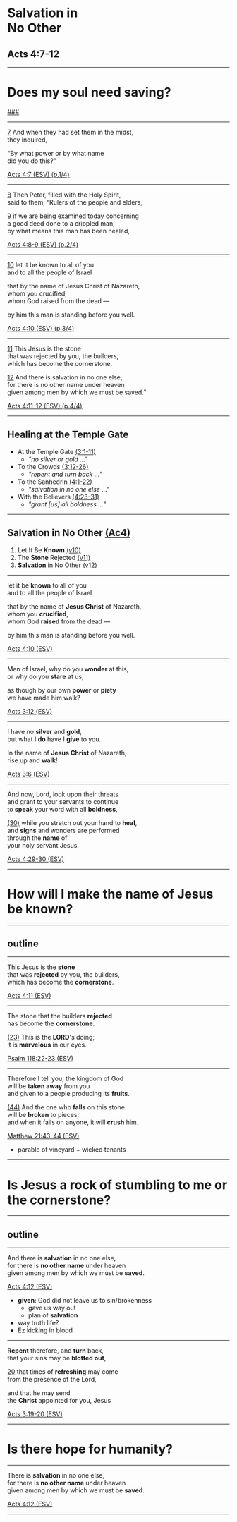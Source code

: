 <!-- .slide: <%= bg("unsplash-Jztmx9yqjBw-stars.jpg") %> id="title" -->
# Salvation in <br> No Other
## Acts 4:7-12

---
<!-- .slide: data-background="white" -->
# Does my soul need **saving**?

[###](#/outline "secret")

---
[7](# "ref")
And when they had set them in the midst, <br>
they inquired,

“By what power or by what name <br>
did you do this?”

[Acts 4:7 (ESV) (p.1/4)](# "ref")

---
[8](# "ref")
Then Peter, filled with the Holy Spirit, <br>
said to them, “Rulers of the people and elders,

[9](# "ref")
if we are being examined today concerning <br>
a good deed done to a crippled man, <br>
by what means this man has been healed,

[Acts 4:8-9 (ESV) (p.2/4)](# "ref")

---
[10](# "ref")
let it be known to all of you <br>
and to all the people of Israel

that by the name of Jesus Christ of Nazareth, <br>
whom you crucified, <br>
whom God raised from the dead —

by him this man is standing before you well.

[Acts 4:10 (ESV) (p.3/4)](# "ref")

---
[11](# "ref")
This Jesus is the stone <br>
that was rejected by you, the builders, <br>
which has become the cornerstone.

[12](# "ref")
And there is salvation in no one else,<br>
for there is no other name under heaven<br>
given among men by which we must be saved.”

[Acts 4:11-12 (ESV) (p.4/4)](# "ref")

---
## Healing at the Temple Gate
+ At the Temple Gate [(3:1-11)](# "ref")
  + *"no silver or gold ..."*
+ To the Crowds [(3:12-26)](# "ref")
  + *"repent and turn back ..."*
+ To the Sanhedrin [(4:1-22)](# "ref")
  + *"salvation in no one else ..."*
+ With the Believers [(4:23-31)](# "ref")
  + *"grant [us] all boldness ..."*

---
<!-- .slide: <%= bg("unsplash-Jztmx9yqjBw-stars.jpg") %> id="outline" class="outline" -->
## Salvation in No Other [(Ac4)](# "ref")
1. Let It Be **Known** [(v10)](# "ref")
1. The **Stone** Rejected [(v11)](# "ref")
1. **Salvation** in No Other [(v12)](# "ref")

---
let it be **known** to all of you <br>
and to all the people of Israel

that by the name of **Jesus Christ** of Nazareth, <br>
whom you **crucified**, <br>
whom God **raised** from the dead —

by him this man is standing before you well.

[Acts 4:10 (ESV)](# "ref")

---
Men of Israel, why do you **wonder** at this, <br>
or why do you **stare** at us,

as though by our own **power** or **piety** <br>
we have made him walk?

[Acts 3:12 (ESV)](# "ref")

---
I have no **silver** and **gold**, <br>
but what I **do** have I **give** to you.

In the name of **Jesus Christ** of Nazareth, <br>
rise up and **walk**!

[Acts 3:6 (ESV)](# "ref")

---
And now, Lord, look upon their threats  <br>
and grant to your servants to continue  <br>
to **speak** your word with all **boldness**, 

[(30)](# "ref")
while you stretch out your hand to **heal**,  <br>
and **signs** and wonders are performed  <br>
through the **name** of  <br>
your holy servant Jesus.

[Acts 4:29-30 (ESV)](# "ref")

---
<!-- .slide: data-background="white" -->
# How will I make the **name** of Jesus be **known**?

---
## outline

---
This Jesus is the **stone** <br>
that was **rejected** by you, the builders, <br>
which has become the **cornerstone**.

[Acts 4:11 (ESV)](# "ref")

---
The stone that the builders **rejected** <br>
has become the **cornerstone**.

[(23)](# "ref")
This is the **LORD**'s doing; <br>
it is **marvelous** in our eyes.

[Psalm 118:22-23 (ESV)](# "ref")

>>>

---
Therefore I tell you, the kingdom of God  <br>
will be **taken away** from you  <br>
and given to a people producing its **fruits**. 

[(44)](# "ref") 
And the one who **falls** on this stone  <br>
will be **broken** to pieces;  <br>
and when it falls on anyone, it will **crush** him.

[Matthew 21:43-44 (ESV)](# "ref")

>>>
+ parable of vineyard + wicked tenants

---
<!-- .slide: data-background="white" -->
# Is Jesus a rock of **stumbling** to me or the **cornerstone**?

---
## outline

---
And there is **salvation** in no one else,<br>
for there is **no other name** under heaven<br>
given among men by which we must be **saved**.

[Acts 4:12 (ESV)](# "ref")

>>>
+ **given**: God did not leave us to sin/brokenness
  + gave us way out
  + plan of **salvation**
+ way truth life?
+ Ez kicking in blood

---
**Repent** therefore, and **turn** back, <br>
that your sins may be **blotted out**,

[20](# "ref")
that times of **refreshing** may come <br>
from the presence of the Lord,

and that he may send <br>
the **Christ** appointed for you, Jesus

[Acts 3:19-20 (ESV)](# "ref")

---
<!-- .slide: data-background="white" -->
# Is there **hope** for humanity?

---
<!-- .slide: <%= bg("unsplash-Jztmx9yqjBw-stars.jpg") %> -->
There is **salvation** in no one else,<br>
for there is **no other name** under heaven<br>
given among men by which we must be **saved**.

[Acts 4:12 (ESV)](# "ref")

---
<!-- .slide: <%= bg("unsplash-Jztmx9yqjBw-stars.jpg") %> class="empty" -->
